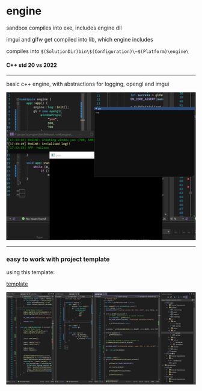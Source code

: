 # engine
<p> sandbox compiles into exe, includes engine dll </p>
<p> imgui and glfw get compiled into lib, which engine includes </p>

 compiles into ``` $(SolutionDir)bin\$(Configuration)\~$(Platform)\engine\ ```

<h4> C++ std 20 vs 2022 </h4>

--- 

<p> basic c++ engine, with abstractions for logging, opengl and imgui </p>

![example](https://github.com/quarzasiphix/screenshots/blob/main/engine-example.png)

--- 

<h3> easy to work with project template </h3>
<span style="display:inline;">
<p> using this template: </p>
 
[template](https://github.com/quarzasiphix/template)
 
</span>
 
![project](https://github.com/quarzasiphix/screenshots/blob/main/engine-proj.png)

